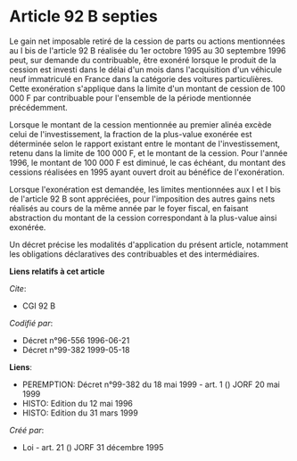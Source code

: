 # Article 92 B septies

Le gain net imposable retiré de la cession de parts ou actions mentionnées au I bis de l'article 92 B réalisée du 1er octobre
1995 au 30 septembre 1996 peut, sur demande du contribuable, être exonéré lorsque le produit de la cession est investi dans
le délai d'un mois dans l'acquisition d'un véhicule neuf immatriculé en France dans la catégorie des voitures particulières.
Cette exonération s'applique dans la limite d'un montant de cession de 100 000 F par contribuable pour l'ensemble de la
période mentionnée précédemment.

Lorsque le montant de la cession mentionnée au premier alinéa excède celui de l'investissement, la fraction de la plus-value
exonérée est déterminée selon le rapport existant entre le montant de l'investissement, retenu dans la limite de 100 000 F,
et le montant de la cession. Pour l'année 1996, le montant de 100 000 F est diminué, le cas échéant, du montant des cessions
réalisées en 1995 ayant ouvert droit au bénéfice de l'exonération.

Lorsque l'exonération est demandée, les limites mentionnées aux I et I bis de l'article 92 B sont appréciées, pour
l'imposition des autres gains nets réalisés au cours de la même année par le foyer fiscal, en faisant abstraction du montant
de la cession correspondant à la plus-value ainsi exonérée.

Un décret précise les modalités d'application du présent article, notamment les obligations déclaratives des contribuables et
des intermédiaires.

**Liens relatifs à cet article**

_Cite_:

  - CGI 92 B

_Codifié par_:

  - Décret n°96-556 1996-06-21
  - Décret n°99-382 1999-05-18

**Liens**:

  - PEREMPTION: Décret n°99-382 du 18 mai 1999 - art. 1 () JORF 20 mai 1999
  - HISTO: Edition du 12 mai 1996
  - HISTO: Edition du 31 mars 1999

_Créé par_:

  - Loi - art. 21 () JORF 31 décembre 1995
